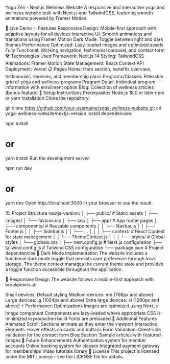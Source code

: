 Yoga Zen - Next.js Wellness Website
A responsive and interactive yoga and wellness website built with Next.js and TailwindCSS, featuring smooth animations powered by Framer Motion.

🧘 Live Demo
✨ Features
Responsive Design: Mobile-first approach with adaptive layouts for all devices
Interactive UI: Smooth animations and transitions using Framer Motion
Dark Mode: Toggle between light and dark themes
Performance Optimized: Lazy-loaded images and optimized assets
Fully Functional: Working navigation, testimonial carousel, and contact form
🛠️ Technologies Used
Framework: Next.js 14
Styling: TailwindCSS
Animations: Framer Motion
State Management: React Context API
Deployment: Vercel
📋 Pages
Home: Hero section, benefits overview, testimonials, services, and membership plans
Programs/Classes: Filterable grid of yoga and wellness programs
Program Detail: Individual program information with enrollment option
Blog: Collection of wellness articles (bonus feature)
🚀 Setup Instructions
Prerequisites
Node.js 18.0 or later
npm or yarn
Installation
Clone the repository:

git clone https://github.com/your-username/yoga-wellness-website.git
cd yoga-wellness-website/nextjs-version
Install dependencies:

npm install
# or
yarn install
Run the development server:

npm run dev
# or
yarn dev
Open http://localhost:3000 in your browser to see the result.

🏗️ Project Structure
nextjs-version/
│
├── public/             # Static assets
│   ├── images/
│   └── favicon.ico
│
├── src/
│   ├── app/            # App router pages
│   ├── components/     # Reusable components
│   │   ├── Navbar.js
│   │   ├── Footer.js
│   │   ├── Sidebar.js
│   │   └── ...
│   │
│   ├── context/        # React Context for state management
│   │   └── ThemeContext.js
│   │
│   └── styles/         # Global styles
│       └── globals.css
│
├── next.config.js      # Next.js configuration
├── tailwind.config.js  # Tailwind CSS configuration
└── package.json        # Project dependencies
🌙 Dark Mode Implementation
The website includes a functional dark mode toggle that persists user preference through local storage. The theme context manages the current theme state and provides a toggle function accessible throughout the application.

📱 Responsive Design
The website follows a mobile-first approach with breakpoints at:

Small devices: Default styling
Medium devices: md (768px and above)
Large devices: lg (1024px and above)
Extra large devices: xl (1280px and above)
⚡ Performance Optimizations
Images are optimized using Next.js Image component
Components are lazy-loaded where appropriate
CSS is minimized in production build
Fonts are preloaded
🧩 Additional Features
Animated Scroll: Sections animate as they enter the viewport
Interactive Elements: Hover effects on cards and buttons
Form Validation: Client-side validation for the contact form
Blog Section: Sample articles with featured images
🔮 Future Enhancements
Authentication system for member accounts
Online booking system for classes
Integrated payment gateway for memberships
Video tutorials library
📄 License
This project is licensed under the MIT License - see the LICENSE file for details.